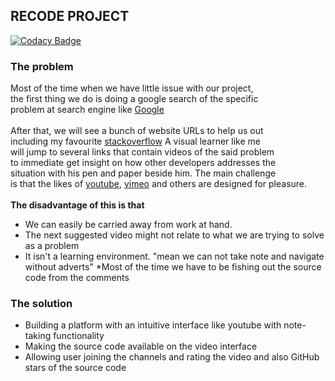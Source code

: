 ## RECODE PROJECT

[![Codacy Badge](https://api.codacy.com/project/badge/Grade/af72ec683b4f451ab7567b1fa386e9b0)](https://app.codacy.com/gh/BuildForSDGCohort2/shegx01-Recode-Client?utm_source=github.com&utm_medium=referral&utm_content=BuildForSDGCohort2/shegx01-Recode-Client&utm_campaign=Badge_Grade_Settings)

### The problem

Most of the time when we have little issue with our project, <br/>
 the first thing
we do is doing a google search of the specific <br/> problem at
search engine like [Google](https://google.com) <br/> <br/>
After that, we will see a bunch of website URLs to help us out <br/>
including my favourite [stackoverflow](https://stackoverflow.com)
A visual learner like me <br/>will jump to several links that contain videos
of the said problem<br/> to immediate get insight on how other developers addresses 
the <br/>situation with his pen and paper beside him.
The main challenge<br/> is that the likes of [youtube](https://youtube.com), [vimeo](https://vimeo.com) and 
others are designed for pleasure.<br/><br/>
**The disadvantage of this is that** <br/> 
 * We can easily be carried away from work at hand.
 * The next suggested video might not relate to what we are trying to solve as a problem
 * It isn't a learning environment. "mean we can not take note and navigate without adverts"
*Most of the time we have to be fishing out the source code from the comments

### The solution
 - Building a platform with an intuitive interface like youtube with note-taking functionality
 - Making the source code available on the video interface
 - Allowing user joining the channels and rating the video and also GitHub stars of the source code